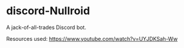 # discord-Nullroid
A jack-of-all-trades Discord bot.

Resources used:
https://www.youtube.com/watch?v=UYJDKSah-Ww
